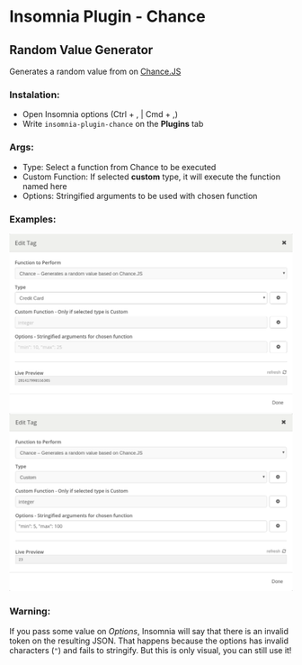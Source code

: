 # Insomnia Plugin - Chance
## Random Value Generator

Generates a random value from on [Chance.JS](http://chancejs.com/)

### Instalation:
- Open Insomnia options (Ctrl + , | Cmd + ,)
- Write `insomnia-plugin-chance` on the **Plugins** tab

### Args:
- Type: Select a function from Chance to be executed
- Custom Function: If selected **custom** type, it will execute the function named here
- Options: Stringified arguments to be used with chosen function

### Examples:

![Screenshot](/readme-preview-1.png?raw=true)
![Screenshot](/readme-preview-2.png?raw=true)

### Warning:

If you pass some value on *Options*, Insomnia will say that there is an invalid token on the resulting JSON. That happens because the options has invalid characters (`"`) and fails to stringify. But this is only visual, you can still use it!
